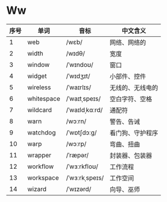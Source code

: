# Ww

| 序号 | 单词         | 音标             | 中文含义     |
|----|------------|----------------|----------|
| 1  | web        | /wɛb/          | 网络、网络的   |
| 2  | width      | /wɪdθ/         | 宽度       |
| 3  | window     | /ˈwɪndoʊ/      | 窗口       |
| 4  | widget     | /ˈwɪdʒɪt/      | 小部件、控件   |
| 5  | wireless   | /ˈwaɪrlɪs/     | 无线的、无线电的 |
| 6  | whitespace | /ˈwaɪtˌspeɪs/  | 空白字符、空格  |
| 7  | wildcard   | /ˈwaɪldˌkɑːrd/ | 通配符      |
| 8  | warn       | /wɔːrn/        | 警告、告诫    |
| 9  | watchdog   | /ˈwɒtʃdɔːɡ/    | 看门狗、守护程序 |
| 10 | warp       | /wɔːrp/        | 弯曲、扭曲    |
| 11 | wrapper    | /ˈræpər/       | 封装器、包装器  |
| 12 | workflow   | /ˈwɜːrkfloʊ/   | 工作流程     |
| 13 | workspace  | /ˈwɜːrkˌspeɪs/ | 工作空间     |
| 14 | wizard     | /ˈwɪzərd/      | 向导、巫师    |
